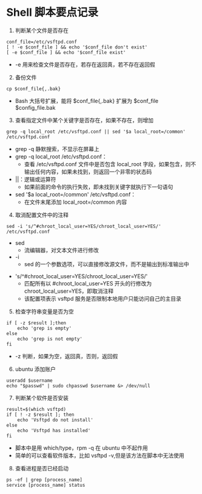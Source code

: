 # Shell 脚本要点记录

1. 判断某个文件是否存在
```
conf_file=/etc/vsftpd.conf
[ ! -e $conf_file ] && echo '$conf_file don't exist'
[ -e $conf_file ] && echo '$conf_file exist'
```
+ -e 用来检查文件是否存在，若存在返回真，若不存在返回假

2. 备份文件
```
cp $conf_file{,.bak}
```
+ Bash 大括号扩展，能将 $conf_file{,.bak} 扩展为 $conf_file $config_file.bak

3. 查看指定文件中某个关键字是否存在，如果不存在，则增加
```
grep -q local_root /etc/vsftpd.conf || sed '$a local_root=/common' /etc/vsftpd.conf
```
+ grep -q 静默搜索，不显示在屏幕上
+ grep -q local_root /etc/vsftpd.conf：
    - 查看 /etc/vsftpd.conf 文件中是否包含 local_root 字段，如果包含，则不输出任何内容，如果未找到，则返回一个非零的状态码
+ ||：逻辑或运算符
    - 如果前面的命令的执行失败，即未找到关键字就执行下一句语句
+ sed '$a local_root=/common' /etc/vsftpd.conf：
    - 在文件末尾添加 local_root=/common 内容

4. 取消配置文件中的注释
```
sed -i 's/^#chroot_local_user=YES/chroot_local_user=YES/' /etc/vsftpd.conf
```
+ sed 
    - 流编辑器，对文本文件进行修改
+ -i
    - sed 的一个参数选项，可以直接修改源文件，而不是输出到标准输出中
- 's/^#chroot_local_user=YES/chroot_local_user=YES/'
    - 匹配所有以 #chroot_local_user=YES 开头的行修改为 chroot_local_user=YES，即取消注释
    - 该配置项表示 vsftpd 服务是否限制本地用户只能访问自己的主目录

5. 检查字符串变量是否为空
```
if [ -z $result ];then
    echo 'grep is empty'
else
    echo 'grep is not empty'
fi
```

+ -z 判断，如果为空，返回真，否则，返回假

6. ubuntu 添加账户
```
useradd $username
echo "$passwd" | sudo chpasswd $username &> /dev/null
```

7. 判断某个软件是否安装
```
result=$(which vsftpd)
if [ ! -z $result ]; then
    echo 'Vsftpd do not install'
else
    echo 'Vsftpd has installed'
fi
```

+ 脚本中是用 which/type，rpm -q 在 ubuntu 中不起作用
+ 简单的可以查看软件版本，比如 vsftpd -v,但是该方法在脚本中无法使用

8. 查看进程是否已经启动
```
ps -ef | grep [process_name]
service [process_name] status
```


